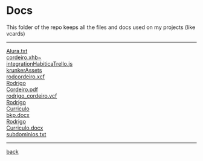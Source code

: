# Docs
This folder of the repo keeps all the files and docs used on my projects (like vcards)

---------------------------
[Alura.txt](Alura.txt)<br>
[cordeiro.xhb~](cordeiro.xhb~)<br>
[integrationHabiticaTrello.js](integrationHabiticaTrello.js)<br>
[krunkerAssets](krunkerAssets)<br>
[rodcordeiro.xcf](rodcordeiro.xcf)<br>
[Rodrigo](Rodrigo)<br>
[Cordeiro.pdf](Cordeiro.pdf)<br>
[rodrigo_cordeiro.vcf](rodrigo_cordeiro.vcf)<br>
[Rodrigo](Rodrigo)<br>
[Curriculo](Curriculo)<br>
[bkp.docx](bkp.docx)<br>
[Rodrigo](Rodrigo)<br>
[Curriculo.docx](Curriculo.docx)<br>
[subdominios.txt](subdominios.txt)<br>

---------------------------

[back](../)
